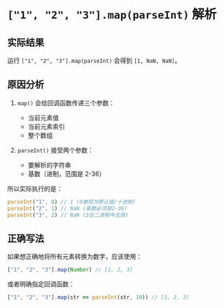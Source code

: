 # `["1", "2", "3"].map(parseInt)` 解析

## 实际结果

运行 `["1", "2", "3"].map(parseInt)` 会得到 `[1, NaN, NaN]`。

## 原因分析

1. `map()` 会给回调函数传递三个参数：
    - 当前元素值
    - 当前元素索引
    - 整个数组

2. `parseInt()` 接受两个参数：
    - 要解析的字符串
    - 基数（进制，范围是 2-36）

所以实际执行的是：
```javascript
parseInt("1", 0) // 1 (0被视为默认值/十进制)
parseInt("2", 1) // NaN (基数必须是2-36)
parseInt("3", 2) // NaN (3在二进制中无效)
```

## 正确写法

如果想正确地将所有元素转换为数字，应该使用：

```javascript
["1", "2", "3"].map(Number) // [1, 2, 3]
```

或者明确指定回调函数：

```javascript
["1", "2", "3"].map(str => parseInt(str, 10)) // [1, 2, 3]
```


